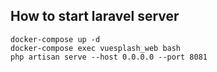 ## How to start laravel server
```
docker-compose up -d
docker-compose exec vuesplash_web bash
php artisan serve --host 0.0.0.0 --port 8081
```